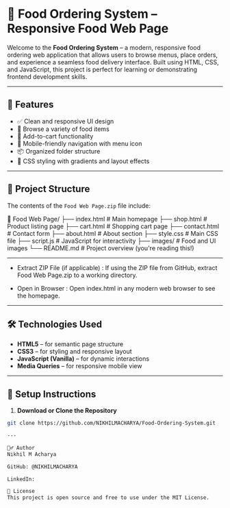 # 🍔 Food Ordering System – Responsive Food Web Page

Welcome to the **Food Ordering System** – a modern, responsive food ordering web application that allows users to browse menus, place orders, and experience a seamless food delivery interface. Built using HTML, CSS, and JavaScript, this project is perfect for learning or demonstrating frontend development skills.

---

## 🚀 Features

- ✅ Clean and responsive UI design
- 🍕 Browse a variety of food items
- 🛒 Add-to-cart functionality
- 📱 Mobile-friendly navigation with menu icon
- 📦 Organized folder structure
- 🎨 CSS styling with gradients and layout effects

---

## 📁 Project Structure

The contents of the `Food Web Page.zip` file include:

📁 Food Web Page/
├── index.html # Main homepage
├── shop.html # Product listing page
├── cart.html # Shopping cart page
├── contact.html # Contact form
├── about.html # About section
├── style.css # Main CSS file
├── script.js # JavaScript for interactivity
├── images/ # Food and UI images
└── README.md # Project overview (you're reading this!)

---

- Extract ZIP File (if applicable) :
If using the ZIP file from GitHub, extract Food Web Page.zip to a working directory.

- Open in Browser :
Open index.html in any modern web browser to see the homepage.

---

## 🛠️ Technologies Used

- **HTML5** – for semantic page structure
- **CSS3** – for styling and responsive layout
- **JavaScript (Vanilla)** – for dynamic interactions
- **Media Queries** – for responsive mobile view

---

## 🔧 Setup Instructions

1. **Download or Clone the Repository**

```bash
git clone https://github.com/NIKHILMACHARYA/Food-Ordering-System.git

---

🙋‍♂️ Author
Nikhil M Acharya

GitHub: @NIKHILMACHARYA

LinkedIn: 

📄 License
This project is open source and free to use under the MIT License.
